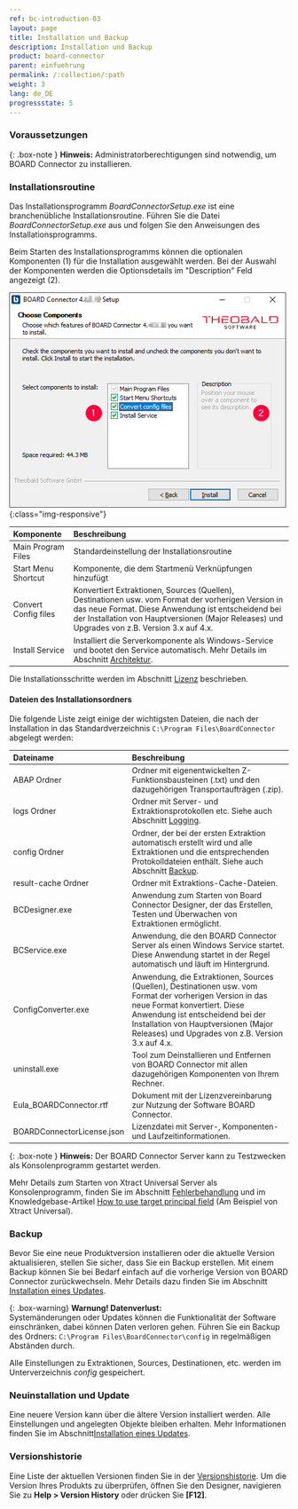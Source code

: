 ```yaml
---
ref: bc-introduction-03
layout: page
title: Installation und Backup
description: Installation und Backup
product: board-connector
parent: einfuehrung
permalink: /:collection/:path
weight: 3
lang: de_DE
progressstate: 5
---
```

### Voraussetzungen

{: .box-note }
**Hinweis:** Administratorberechtigungen sind notwendig, um BOARD Connector zu installieren.

### Installationsroutine

Das Installationsprogramm *BoardConnectorSetup.exe* ist eine branchenübliche Installationsroutine.  Führen Sie die Datei *BoardConnectorSetup.exe* aus und folgen Sie den Anweisungen des Installationsprogramms.

Beim Starten des Installationsprogramms können die optionalen Komponenten (1) für die Installation ausgewählt werden. Bei der Auswahl der Komponenten werden die Optionsdetails im "Description" Feld angezeigt (2). 

![BC-Setup](/img/content/board/BC_Setup_2.png){:class="img-responsive"}

|Komponente | Beschreibung |
|:----|:---|
|Main Program Files | Standardeinstellung der Installationsroutine |
|Start Menu Shortcut | Komponente, die dem Startmenü Verknüpfungen hinzufügt |
|Convert Config files | Konvertiert Extraktionen, Sources (Quellen), Destinationen usw. vom Format der vorherigen Version in das neue Format. Diese Anwendung ist entscheidend bei der Installation von Hauptversionen (Major Releases) und Upgrades von z.B. Version 3.x auf 4.x.
Install Service | Installiert die Serverkomponente als Windows-Service und bootet den Service automatisch. Mehr Details im Abschnitt [Architektur](./architektur).

Die Installationsschritte werden im Abschnitt [Lizenz](./lizenz) beschrieben.

#### Dateien des Installationsordners
Die folgende Liste zeigt einige der wichtigsten Dateien, die nach der Installation in das Standardverzeichnis ``C:\Program Files\BoardConnector`` abgelegt werden:

|Dateiname | Beschreibung |
|:----|:---|
| ABAP Ordner | Ordner mit eigenentwickelten Z-Funktionsbausteinen (.txt) und den dazugehörigen Transportaufträgen (.zip).|
| logs Ordner| Ordner mit Server- und Extraktionsprotokollen etc. Siehe auch Abschnitt [Logging](../logging). |
| config Ordner | Ordner, der bei der ersten Extraktion automatisch erstellt wird und alle Extraktionen und die entsprechenden Protokolldateien enthält. Siehe auch Abschnitt [Backup](#backup). |
| result-cache Ordner | Ordner mit Extraktions-Cache-Dateien.  |
| BCDesigner.exe | Anwendung zum Starten von Board Connector Designer, der das Erstellen, Testen und Überwachen von Extraktionen ermöglicht.|
| BCService.exe | Anwendung, die den BOARD Connector Server als einen Windows Service startet.  Diese Anwendung startet in der Regel automatisch und läuft im Hintergrund. |
| ConfigConverter.exe|  Anwendung, die Extraktionen, Sources (Quellen), Destinationen usw. vom Format der vorherigen Version in das neue Format konvertiert. Diese Anwendung ist entscheidend bei der Installation von Hauptversionen (Major Releases) und Upgrades von z.B. Version 3.x auf 4.x. |
| uninstall.exe| Tool zum Deinstallieren und Entfernen von BOARD Connector mit allen dazugehörigen Komponenten von Ihrem Rechner. |
| Eula_BOARDConnector.rtf | Dokument mit der Lizenzvereinbarung zur Nutzung der Software BOARD Connector.|
| BOARDConnectorLicense.json |  Lizenzdatei mit Server-, Komponenten- und Laufzeitinformationen. |


{: .box-note }
**Hinweis:** Der BOARD Connector Server kann zu Testzwecken als Konsolenprogramm gestartet werden. 

Mehr Details zum Starten von Xtract Universal Server als Konsolenprogramm, finden Sie im Abschnitt [Fehlerbehandlung](./fehlerbehandlung) und im Knowledgebase-Artikel [How to use target principal field](https://kb.theobald-software.com/xtract-universal/target-principal-TPN) (Am Beispiel von Xtract Universal).


### Backup

Bevor Sie eine neue Produktversion installieren oder die aktuelle Version aktualisieren, stellen Sie sicher, dass Sie ein Backup erstellen. 
Mit einem Backup können Sie bei Bedarf einfach auf die vorherige Version von BOARD Connector zurückwechseln. Mehr Details dazu finden Sie im Abschnitt [Installation eines Updates](update#wie-erstelle-ich-ein-backup).


{: .box-warning}
**Warnung! Datenverlust:** <br>
Systemänderungen oder Updates können die Funktionalität der Software einschränken, dabei können Daten verloren gehen.
Führen Sie ein Backup des Ordners: `C:\Program Files\BoardConnector\config` in regelmäßigen Abständen durch. 

Alle Einstellungen zu Extraktionen, Sources, Destinationen, etc. werden im Unterverzeichnis *config* gespeichert. 

### Neuinstallation und Update

Eine neuere Version kann über die ältere Version installiert werden. Alle Einstellungen und angelegten Objekte bleiben erhalten. Mehr Informationen finden Sie im Abschnitt[Installation eines Updates](./update).


### Versionshistorie
Eine Liste der aktuellen Versionen finden Sie in der [Versionshistorie](https://kb.theobald-software.com/version-history/board-connector-version-history).
Um die Version Ihres Produkts zu überprüfen, öffnen Sie den Designer, navigieren Sie zu **Help > Version History** oder drücken Sie **[F12]**.
